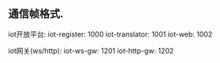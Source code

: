 

## 通信帧格式.

iot开放平台:
iot-register: 1000
iot-translator: 1001
iot-web: 1002

iot网关(ws/http): 
iot-ws-gw: 1201
iot-http-gw: 1202